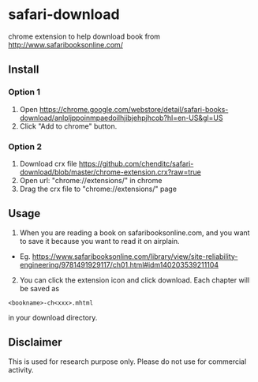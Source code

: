 # safari-download
chrome extension to help download book from http://www.safaribooksonline.com/

## Install
### Option 1
1. Open https://chrome.google.com/webstore/detail/safari-books-download/anlpljppoinmpaedoilhjibjehpjhcob?hl=en-US&gl=US 
2. Click "Add to chrome" button.

### Option 2
1. Download crx file https://github.com/chenditc/safari-download/blob/master/chrome-extension.crx?raw=true
2. Open url: "chrome://extensions/" in chrome
3. Drag the crx file to "chrome://extensions/" page

## Usage
1. When you are reading a book on safaribooksonline.com, and you want to save it because you want to read it on airplain. 
 - Eg. https://www.safaribooksonline.com/library/view/site-reliability-engineering/9781491929117/ch01.html#idm140203539211104
2. You can click the extension icon and click download. Each chapter will be saved as 

```
<bookname>-ch<xxx>.mhtml
```
in your download directory.

## Disclaimer
This is used for research purpose only. Please do not use for commercial activity.

